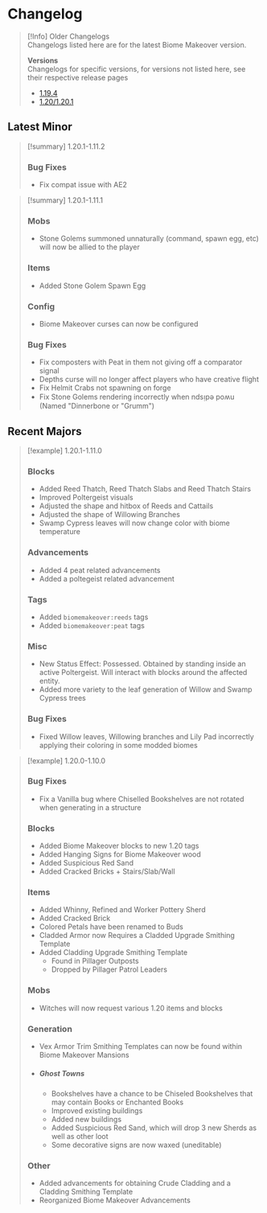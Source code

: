 # Changelog

> [!Info] Older Changelogs  
> Changelogs listed here are for the latest Biome Makeover version.   
>
>**Versions**  
>Changelogs for specific versions, for versions not listed here, see their respective release pages  
>- [1.19.4](notes/changelogs/1194.md)
>- [1.20/1.20.1](notes/changelogs/120.md)

## Latest Minor

> [!summary] 1.20.1-1.11.2
>
>### Bug Fixes
>- Fix compat issue with AE2


> [!summary] 1.20.1-1.11.1
>### Mobs
>- Stone Golems summoned unnaturally (command, spawn egg, etc) will now be allied to the player
>
>### Items
>- Added Stone Golem Spawn Egg
>
>### Config
>- Biome Makeover curses can now be configured
>
>### Bug Fixes
>- Fix composters with Peat in them not giving off a comparator signal
>- Depths curse will no longer affect players who have creative flight
>- Fix Helmit Crabs not spawning on forge
>- Fix Stone Golems rendering incorrectly when ndsᴉpǝ poʍu (Named "Dinnerbone or "Grumm")

## Recent Majors

>[!example] 1.20.1-1.11.0
>
>### Blocks
>- Added Reed Thatch, Reed Thatch Slabs and Reed Thatch Stairs
>- Improved Poltergeist visuals
>- Adjusted the shape and hitbox of Reeds and Cattails
>- Adjusted the shape of Willowing Branches
>- Swamp Cypress leaves will now change color with biome temperature
>
>### Advancements
>- Added 4 peat related advancements
>- Added a poltegeist related advancement
>
> ### Tags
> - Added `biomemakeover:reeds` tags
> - Added `biomemakeover:peat` tags
>
>### Misc
>- New Status Effect: Possessed. Obtained by standing inside an active Poltergeist. Will interact with blocks around the affected entity.
> - Added more variety to the leaf generation of Willow and Swamp Cypress trees
>
> ### Bug Fixes
> - Fixed Willow leaves, Willowing branches and Lily Pad incorrectly applying their coloring in some modded biomes

>[!example] 1.20.0-1.10.0
> ### Bug Fixes
> - Fix a Vanilla bug where Chiselled Bookshelves are not rotated when generating in a structure
> 
>### Blocks
>- Added Biome Makeover blocks to new 1.20 tags
>- Added Hanging Signs for Biome Makeover wood
>- Added Suspicious Red Sand
>- Added Cracked Bricks + Stairs/Slab/Wall
> ### Items
>- Added Whinny, Refined and Worker Pottery Sherd
>- Added Cracked Brick
>- Colored Petals have been renamed to Buds
>- Cladded Armor now Requires a Cladded Upgrade Smithing Template
>- Added Cladding Upgrade Smithing Template
>	- Found in Pillager Outposts
>	- Dropped by Pillager Patrol Leaders
>### Mobs
>- Witches will now request various 1.20 items and blocks
>
>### Generation
>- Vex Armor Trim Smithing Templates can now be found within Biome Makeover Mansions
>- ##### Ghost Towns
>	- Bookshelves have a chance to be Chiseled Bookshelves that may contain Books or Enchanted Books
>	- Improved existing buildings
>	- Added new buildings
>	- Added Suspicious Red Sand, which will drop 3 new Sherds as well as other loot
>	- Some decorative signs are now waxed (uneditable)
>### Other
>- Added advancements for obtaining Crude Cladding and a Cladding Smithing Template
>- Reorganized Biome Makeover Advancements